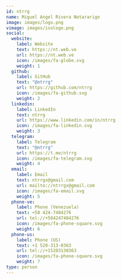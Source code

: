 ```yaml
---
id: ntrrg
name: Miguel Angel Rivera Notararigo
image: images/logo.png
vimage: images/isologo.png
social:
  website:
    label: Website
    text: https://nt.web.ve
    url: https://nt.web.ve
    icon: /images/fa-globe.svg
    weight: 1
  github:
    label: GitHub
    text: "@ntrrg"
    url: https://github.com/ntrrg
    icon: /images/fa-github.svg
    weight: 2
  linkedin:
    label: LinkedIn
    text: ntrrg
    url: https://www.linkedin.com/in/ntrrg
    icon: /images/fa-linkedin.svg
    weight: 3
  telegram:
    label: Telegram
    text: "@ntrrg"
    url: https://t.me/ntrrg
    icon: /images/fa-telegram.svg
    weight: 4
  email:
    label: Email
    text: ntrrgx@gmail.com
    url: mailto://ntrrgx@gmail.com
    icon: /images/fa-email.svg
    weight: 5
  phone-ve:
    label: Phone (Venezuela)
    text: +58 424-7484276
    url: tel://+584247484276
    icon: /images/fa-phone-square.svg
    weight: 6
  phone-us:
    label: Phone (US)
    text: +1 520-313-0363
    url: tel://+15203130363
    icon: /images/fa-phone-square.svg
    weight: 7
type: person
---
```


